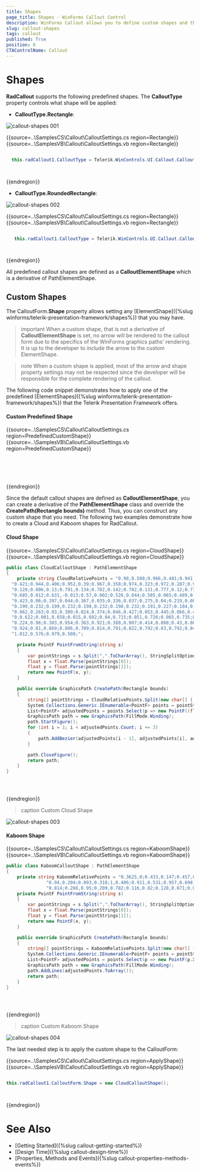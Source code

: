 ```yaml
---
title: Shapes
page_title: Shapes - WinForms Callout Control
description: WinForms Callout allows you to define custom shapes and thus construct a custom defined balloon.   
slug: callout-shapes
tags: callout
published: True
position: 6 
CTAControlName: Callout
---
```


# Shapes 

**RadCallout** supports the following predefined shapes. The **CalloutType** property controls what shape will be applied:

* **CalloutType.Rectangle**:

![callout-shapes 001](images/callout-shapes001.png)

{{source=..\SamplesCS\Callout\CalloutSettings.cs region=Rectangle}} 
{{source=..\SamplesVB\Callout\CalloutSettings.vb region=Rectangle}} 

````C#

  this.radCallout1.CalloutType = Telerik.WinControls.UI.Callout.CalloutType.Rectangle;

````
````VB.NET


````

{{endregion}}

* **CalloutType.RoundedRectangle**:

![callout-shapes 002](images/callout-shapes002.png)

{{source=..\SamplesCS\Callout\CalloutSettings.cs region=Rectangle}} 
{{source=..\SamplesVB\Callout\CalloutSettings.vb region=Rectangle}} 

````C#

   this.radCallout1.CalloutType = Telerik.WinControls.UI.Callout.CalloutType.RoundedRectangle;           

````
````VB.NET


````

{{endregion}}

All predefined callout shapes are defined as a **CalloutElementShape** which is a derivative of PathElementShape. 
 
## Custom Shapes

The CalloutForm.**Shape** property allows setting any [ElementShape]({%slug winforms/telerik-presentation-framework/shapes%}) that you may have.

>important When a custom shape, that is not a derivative of **CalloutElementShape** is set, no arrow will be rendered to the callout form due to the specifics of the WinForms graphics paths' rendering. It is up to the developer to include the arrow to the custom ElementShape.

>note When a custom shape is applied, most of the arrow and shape property settings may not be respected since the developer will be responsible for the complete rendering of the callout.

The following code snippet demonstrates how to apply one of the predefined [ElementShapes]({%slug winforms/telerik-presentation-framework/shapes%}) that the Telerik Presentation Framework offers.

#### Custom Predefined Shape

{{source=..\SamplesCS\Callout\CalloutSettings.cs region=PredefinedCustomShape}} 
{{source=..\SamplesVB\Callout\CalloutSettings.vb region=PredefinedCustomShape}} 

````C#

           

````
````VB.NET


````

{{endregion}}

Since the default callout shapes are defined as **CalloutElementShape**, you can create a derivative of the **PathElementShape** class and override 
the **CreatePath(Rectangle bounds)** method. Thus, you can construct any custom shape that you need. The following two examples demonstrate how to create a Cloud and Kaboom shapes for RadCallout.

#### Cloud Shape

{{source=..\SamplesCS\Callout\CalloutSettings.cs region=CloudShape}} 
{{source=..\SamplesVB\Callout\CalloutSettings.vb region=CloudShape}} 

````C#
public class CloudCalloutShape : PathElementShape
{ 
    private string CloudRelativePoints = "0.98,0.508;0.966,0.481;0.941,0.451;0.913,0.446;0.917,0.442;0.92,0.438;0.924,0.434;0.935," +
  "0.421;0.944,0.406;0.952,0.39;0.967,0.358;0.974,0.323;0.972,0.287;0.969,0.217;0.932,0.149;0.868,0.13;0.852,0.126;0.835,0.125;0.818," +
  "0.128;0.806,0.13;0.791,0.134;0.782,0.142;0.782,0.131;0.777,0.12;0.773,0.11;0.768,0.096;0.761,0.082;0.752,0.07;0.735,0.044;0.712,0.024;" +
  "0.685,0.012;0.631,-0.013;0.57,0.002;0.526,0.044;0.505,0.065;0.489,0.09;0.482,0.12;0.476,0.11;0.47,0.1;0.461,0.091;0.45,0.079;0.437,0.069;" +
  "0.423,0.06;0.397,0.044;0.367,0.035;0.336,0.037;0.275,0.04;0.219,0.083;0.2,0.149;0.195,0.166;0.193,0.185;0.195,0.203;0.195,0.212;0.196,0.223;" +
  "0.199,0.232;0.199,0.232;0.198,0.232;0.198,0.232;0.191,0.227;0.184,0.225;0.176,0.222;0.163,0.218;0.148,0.214;0.134,0.215;0.104,0.218;0.08,0.237;" +
  "0.062,0.263;0.03,0.309;0.024,0.374;0.046,0.427;0.053,0.445;0.066,0.464;0.083,0.473;0.062,0.481;0.044,0.499;0.031,0.519;0.011,0.548;-0.001,0.585;" +
  "0,0.622;0.001,0.658;0.015,0.692;0.04,0.715;0.051,0.726;0.065,0.735;0.08,0.739;0.09,0.742;0.105,0.745;0.116,0.74;0.084,0.791;0.125,0.868;0.169,0.91;" +
  "0.224,0.96;0.303,0.954;0.363,0.921;0.388,0.907;0.414,0.888;0.43,0.862;0.451,0.926;0.511,0.976;0.55,0.988;0.631,1.013;0.695,0.998;0.749,0.952;0.782," +
  "0.924;0.81,0.869;0.806,0.789;0.814,0.791;0.822,0.792;0.83,0.792;0.847,0.792;0.864,0.789;0.879,0.784;0.911,0.773;0.94,0.753;0.961,0.725;1.005,0.665;" +
  "1.012,0.576;0.979,0.508;";

    private PointF PointFromString(string s)
    {
        var pointStrings = s.Split(",".ToCharArray(), StringSplitOptions.RemoveEmptyEntries);
        float x = float.Parse(pointStrings[0]);
        float y = float.Parse(pointStrings[1]);
        return new PointF(x, y);
    }

    public override GraphicsPath CreatePath(Rectangle bounds)
    { 
        string[] pointStrings = CloudRelativePoints.Split(new char[] { ';' }, StringSplitOptions.RemoveEmptyEntries).ToArray();
        System.Collections.Generic.IEnumerable<PointF> points = pointStrings.Select(x => this.PointFromString(x));
        List<PointF> adjustedPoints = points.Select(p => new PointF((float)(p.X * bounds.Width), (float)(p.Y * bounds.Height))).ToList(); 
        GraphicsPath path = new GraphicsPath(FillMode.Winding);
        path.StartFigure();  
        for (int i = 1; i < adjustedPoints.Count; i += 3)
        { 
            path.AddBezier(adjustedPoints[i - 1], adjustedPoints[i], adjustedPoints[i + 1], adjustedPoints[i + 2]); 
        } 

        path.CloseFigure(); 
        return path;
    } 
}
          

````
````VB.NET


````

{{endregion}}

>caption Custom Cloud Shape

![callout-shapes 003](images/callout-shapes003.png)

#### Kaboom Shape

{{source=..\SamplesCS\Callout\CalloutSettings.cs region=KaboomShape}} 
{{source=..\SamplesVB\Callout\CalloutSettings.vb region=KaboomShape}} 

````C#
public class KaboomCalloutShape : PathElementShape
{
    private string KaboomRelativePoints = "0.3625,0;0.433,0.147;0.457,0.017;0.519,0.154;0.568,0;0.633,0.12;0.688,0.034;0.725,0.147;0.809,0.039;0.84,0.191;" +
               "0.94,0.204;0.893,0.318;1,0.406;0.911,0.531;0.957,0.698;0.865,0.715;0.853,0.887;0.765,0.773;0.713,0.961;0.633,0.81;0.533,1;0.443,0.86;0.401,0.941;0.348," +
               "0.814;0.266,0.95;0.209,0.782;0.116,0.82;0.128,0.671;0.037,0.639;0.09,0.463;0,0.324;0.112,0.259;0.086,0.103;0.188,0.213;0.222,0.028;0.297,0.171;";
    private PointF PointFromString(string s)
    {
        var pointStrings = s.Split(",".ToCharArray(), StringSplitOptions.RemoveEmptyEntries);
        float x = float.Parse(pointStrings[0]);
        float y = float.Parse(pointStrings[1]);
        return new PointF(x, y);
    }

    public override GraphicsPath CreatePath(Rectangle bounds)
    {
        string[] pointStrings = KaboomRelativePoints.Split(new char[] { ';' }, StringSplitOptions.RemoveEmptyEntries).ToArray();
        System.Collections.Generic.IEnumerable<PointF> points = pointStrings.Select(x => this.PointFromString(x));
        List<PointF> adjustedPoints = points.Select(p => new PointF(p.X * bounds.Width, p.Y * bounds.Height)).ToList();
        GraphicsPath path = new GraphicsPath(FillMode.Winding);
        path.AddLines(adjustedPoints.ToArray());
        return path;
    }
}
          

````
````VB.NET


````

{{endregion}}

>caption Custom Kaboom Shape

![callout-shapes 004](images/callout-shapes004.png)

The last needed step is to apply the custom shape to the CalloutForm:

{{source=..\SamplesCS\Callout\CalloutSettings.cs region=ApplyShape}} 
{{source=..\SamplesVB\Callout\CalloutSettings.vb region=ApplyShape}} 

````C#

this.radCallout1.CalloutForm.Shape = new CloudCalloutShape();        

````
````VB.NET


````

{{endregion}}

# See Also

* [Getting Started]({%slug callout-getting-started%})
* [Design Time]({%slug callout-design-time%})
* [Properties, Methods and Events]({%slug callout-properties-methods-events%})
 
        
